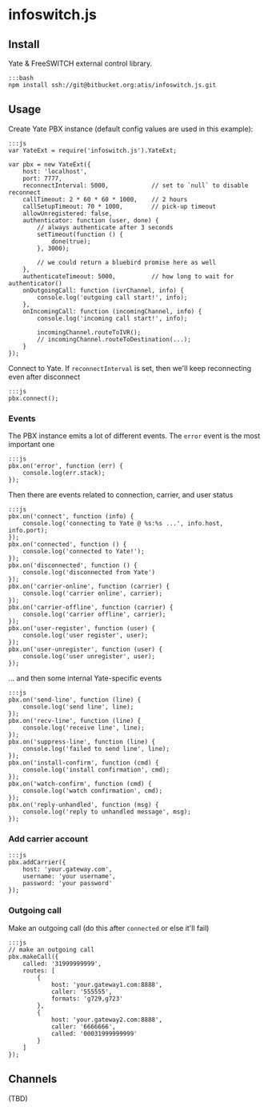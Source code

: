 
# infoswitch.js

## Install

Yate & FreeSWITCH external control library.

    :::bash
    npm install ssh://git@bitbucket.org:atis/infoswitch.js.git


## Usage

Create Yate PBX instance (default config values are used in this example):

    :::js
    var YateExt = require('infoswitch.js').YateExt;

    var pbx = new YateExt({
        host: 'localhost',
        port: 7777,
        reconnectInterval: 5000,            // set to `null` to disable reconnect
        callTimeout: 2 * 60 * 60 * 1000,    // 2 hours
        callSetupTimeout: 70 * 1000,        // pick-up timeout
        allowUnregistered: false,
        authenticator: function (user, done) {
            // always authenticate after 3 seconds
            setTimeout(function () {
                done(true);
            }, 3000);

            // we could return a bluebird promise here as well
        },
        authenticateTimeout: 5000,          // how long to wait for authenticator()
        onOutgoingCall: function (ivrChannel, info) {
            console.log('outgoing call start!', info);
        },
        onIncomingCall: function (incomingChannel, info) {
            console.log('incoming call start!', info);

            incomingChannel.routeToIVR();
            // incomingChannel.routeToDestination(...);
        }
    });

Connect to Yate. If `reconnectInterval` is set, then we'll keep reconnecting
even after disconnect

    :::js
    pbx.connect();


### Events

The PBX instance emits a lot of different events. The `error` event is the most
important one

    :::js
    pbx.on('error', function (err) {
        console.log(err.stack);
    });

Then there are events related to connection, carrier, and user status

    :::js
    pbx.on('connect', function (info) {
        console.log('connecting to Yate @ %s:%s ...', info.host, info.port);
    });
    pbx.on('connected', function () {
        console.log('connected to Yate!');
    });
    pbx.on('disconnected', function () {
        console.log('disconnected from Yate')
    });
    pbx.on('carrier-online', function (carrier) {
        console.log('carrier online', carrier);
    });
    pbx.on('carrier-offline', function (carrier) {
        console.log('carrier offline', carrier);
    });
    pbx.on('user-register', function (user) {
        console.log('user register', user);
    });
    pbx.on('user-unregister', function (user) {
        console.log('user unregister', user);
    });

... and then some internal Yate-specific events

    :::js
    pbx.on('send-line', function (line) {
        console.log('send line', line);
    });
    pbx.on('recv-line', function (line) {
        console.log('receive line', line);
    });
    pbx.on('suppress-line', function (line) {
        console.log('failed to send line', line);
    });
    pbx.on('install-confirm', function (cmd) {
        console.log('install confirmation', cmd);
    });
    pbx.on('watch-confirm', function (cmd) {
        console.log('watch confirmation', cmd);
    });
    pbx.on('reply-unhandled', function (msg) {
        console.log('reply to unhandled message', msg);
    });


### Add carrier account

    :::js
    pbx.addCarrier({
        host: 'your.gateway.com',
        username: 'your username',
        password: 'your password'
    });


### Outgoing call

Make an outgoing call (do this after `connected` or else it'll fail)

    :::js
    // make an outgoing call
    pbx.makeCall({
        called: '31999999999',
        routes: [
            {
                host: 'your.gateway1.com:8888',
                caller: '555555',
                formats: 'g729,g723'
            },
            {
                host: 'your.gateway2.com:8888',
                caller: '6666666',
                called: '00031999999999'
            }
        ]
    });


## Channels

(TBD)
